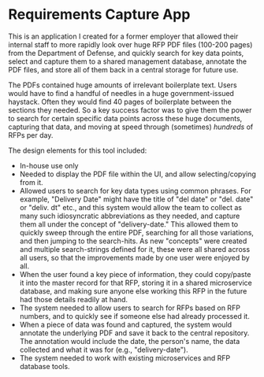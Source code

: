 # Requirements Capture App

This is an application I created for a former employer that allowed their internal staff to more rapidly 
look over huge RFP PDF files (100-200 pages) from the Department of Defense, and quickly search for key data points,
select and capture them to a shared management database, annotate the PDF files, and store all of them back
in a central storage for future use.  

The PDFs contained huge amounts of irrelevant boilerplate text.  Users would have to find a handful of needles in a huge government-issued haystack.  Often they would find 40 pages of boilerplate between the sections they needed.  So a key success factor was to give them the power to search for certain specific data points across these huge documents, capturing that data, and moving at speed through (sometimes) *hundreds* of RFPs per day.  

The design elements for this tool included:

- In-house use only
- Needed to display the PDF file within the UI, and allow selecting/copying from it.
- Allowed users to search for key data types using common phrases. For example, "Delivery Date" might have the title of "del date" or "del. date" or "deliv. dt" etc., and this system would allow the team to collect as many such idiosyncratic abbreviations as they needed, and capture them all under the concept of "delivery-date."  This allowed them to quickly sweep through the entire PDF, searching for all those variations, and then jumping to the search-hits.  As new "concepts" were created and multiple search-strings defined for it, these were all shared across all users, so that the improvements made by one user were enjoyed by all.
- When the user found a key piece of information, they could copy/paste it into the master record for that RFP, storing it in a shared microservice database, and making sure anyone else working this RFP in the future had those details readily at hand.
- The system needed to allow users to search for RFPs based on RFP numbers, and to quickly see if someone else had already processed it.
- When a piece of data was found and captured, the system would annotate the underlying PDF and save it back to the central repository.  The annotation would include the date, the person's name, the data collected and what it was for (e.g., "delivery-date").
- The system needed to work with existing microservices and RFP database tools.

